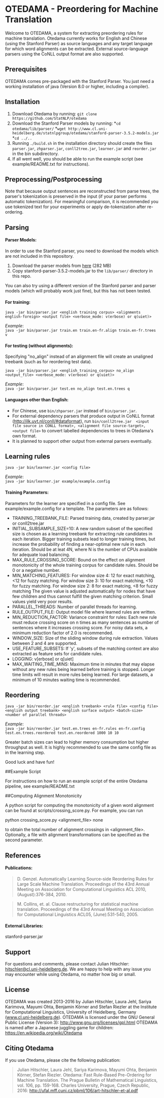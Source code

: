# OTEDAMA - Preordering for Machine Translation

Welcome to OTEDAMA, a system for extracting preordering rules for machine translation. Otedama currently works for English and Chinese (using the Stanford Parser) as source languages and any target language for which word alignments can be extracted. External source-language parsers using the CoNLL output format are also supported. 

## Prerequisites 

OTEDAMA comes pre-packaged with the Stanford Parser. You just need a working installation of java (Version 8.0 or higher, including a compiler).

## Installation

1. Download Otedama by running:
 `git clone https://github.com/StatNLP/otedama`
2. Download the Stanford Parser models by running:
 *`cd otedama/lib/parser/`
 *`wget http://www.cl.uni-heidelberg.de/statnlpgroup/otedama/stanford-parser-3.5.2-models.jar`
 *`cd ../..`
3. Running
 `./build.sh`
 in the installation directory should create the files `parser.jar`, `zhparser.jar`, `conll2tree.jar`, `learner.jar` and `reorder.jar` in the bin subdirectory.
4. If all went well, you should be able to run the example script (see example/README.txt for instructions).

## Preprocessing/Postprocessing

Note that because output sentences are reconstructed from parse trees, the parser's tokenization is preserved in the input (if your parser performs automatic tokenization). For meaningful comparison, it is recommended you use tokenized text for your experiments or apply de-tokenization after re-ordering.

## Parsing

#### Parser Models:  
In order to use the Stanford parser, you need to download the models which are not included in this repository. 

1. Download the parser models from [here](http://www.cl.uni-heidelberg.de/statnlpgroup/otedama/stanford-parser-3.5.2-models.jar) (282 MB)
2. Copy stanford-parser-3.5.2-models.jar to the `lib/parser/` directory in this repo. 

You can also try using a different version of the Stanford parser and parser models (which will probably work just fine), but this has not been tested.

#### For training:

````
java -jar bin/parser.jar <english training corpus> <alignments english-foreign> <output file> <verbose_mode: v(erbose) or q(uiet)>
````

_Example_:  
`java -jar bin/parser.jar train.en train.en-fr.align train.en-fr.trees v` 
 
#### For testing (without alignments):  

Specifying "no_align" instead of an alignment file will create an unaligned treebank (such as for reordering test data).  
````
java -jar bin/parser.jar <english_training_corpus> no_align <output_file> <verbose_mode: v(erbose) or q(uiet)>
````
_Example_:  
`java -jar bin/parser.jar test.en no_align test.en.trees q`

#### Languages other than English:

* For Chinese, use `bin/zhparser.jar` instead of `bin/parser.jar`.
* For external dependency parsers that produce output in CoNLL format (http://ilk.uvt.nl/conll/#dataformat),  run `bin/conll2tree.jar  <input file source in CONLL format>, <alignment file source-target>, <output file>` to convert labelled dependencies to trees in Otedama's own format.   
* It is planned to support other output from external parsers eventually.  


## Learning rules

````
java -jar bin/learner.jar <config file> 

````
_Example_:  
`java -jar bin/learner.jar example/example.config`

#### Training Parameters:

Parameters for the learner are specified in a config file. See example/example.config for a template. The parameters are as follows: 

* TRAINING_TREEBANK_FILE: Parsed training data, created by parser.jar or conll2tree.jar
* INITIAL_SUBSAMPLE_SIZE=10: A new random subset of the specified size is chosen as a learning treebank for extracting rule candidates in each iteration. Bigger training subsets lead to longer training times, but increase the probability of finding a near-optimal new rule in each iteration. Should be at leat 4N, where N is the number of CPUs available for adequate load balancing. 
* MAX_RULE_CROSSING_SCORE: Bound on the effect on alignment monotonicity of the whole training corpus for candidate rules. Should be 0 or a negative number.
* MIN_MATCHING_FEATURES: For window size 4: 12 for exact matching, <12 for fuzzy matching. For window size 3: 10 for exact matching, <10 for fuzzy matching. For window size 2: 8 for exact matcing, <8 for fuzzy matching  The given value is adjusted automatically for nodes that have few children and thus cannot fulfill the given matching criterion. Small values yield very poor results.
* PARALLEL_THREADS: Number of parallel threads for learning.
* RULE_OUTPUT_FILE: Output model file where learned rules are written.
* MIN_REDUCTION_FACTOR: Variance constraint for rules: Each new rule must reduce crossing score on n times as many sentences as number of sentences where it increases crossing score. For noisy data sets, a minimum reduction factor of 2.0 is recommended.
* WINDOW_SIZE: Size of the sliding window during rule extraction. Values between 2 and 4 are supported.
* USE_FEATURE_SUBSETS: If 'y', subsets of the matching context are also extracted as feature sets for candidate rules. 
* LOGGING: v[erbose] or q[uiet]
* MAX_WAITING_TIME_MINS: Maximum time in minutes that may elapse without any new rules being learned before training is stopped. Longer time limits will result in more rules being learned. For large datasets, a minimum of 10 minutes waiting time is recommended.

## Reordering

````
java -jar bin/reorder.jar <english treebank> <rule file> <config file> <english output treebank> <english surface output> <batch-size> <number of parallel threads>
````

_Example_:  
`java -jar bin/reorder.jar test.en.trees en-fr.rules en-fr.config test.en.trees.reordered test.en.reordered 1000 10 10`

Greater batch sizes can lead to higher memory consumption but higher throughput as well. It is highly recommended to use the same config file as in the learning step. 

Good luck and have fun!

##Example Script

For instructions on how to run an example script of the entire Otedama pipeline, see example/README.txt

##Computing Alignment Monotonicity

A python script for computing the monotonicity of a given word alignment can be found at scripts/crossing_score.py. For example, you can run

python crossing_score.py <alignment_file> none

to obtain the total number of alignment crossings in <alignment_file>. Optionally, a file with alignment transformations can be specified as the second parameter.

## References

#### Publications:

> D. Genzel. Automatically Learning Source-side Reordering Rules for Large Scale Machine Translation. Proceedings of the 43rd Annual Meeting on Association for Computational Linguistics ACL 2010, (August):376-384, 2010.

> M. Collins, et. al. Clause restructuring for statistical machine translation. Proceedings of the 43rd Annual Meeting on Association for Computational Linguistics ACL05, (June):531-540, 2005.

#### External Libraries:

stanford-parser.jar

## Support

For questions and comments, please contact Julian Hitschler: hitschler@cl.uni-heidelberg.de. We are happy to help with any issue you may encounter while using Otedama, no matter how big or small.

## License

OTEDAMA was created 2013-2016 by Julian Hitschler, Laura Jehl, Sariya Karimova, Mayumi Ohta, Benjamin Körner and Stefan Riezler at the Institute for Computational Linguistics, University of Heidelberg, Germany (www.cl.uni-heidelberg.de). 
OTEDAMA is licensed under the GNU General Public License (Version 3): http://www.gnu.org/licenses/gpl.html
OTEDAMA is named after a Japanese juggling game for children: https://en.wikipedia.org/wiki/Otedama

## Citing Otedama

If you use Otedama, please cite the following publication:

> Julian Hitschler, Laura Jehl, Sariya Karimova, Mayumi Ohta, Benjamin Körner, Stefan Riezler. Otedama: Fast Rule-Based Pre-Ordering for Machine Translation.  The Prague Bulletin of Mathematical Linguistics, vol. 106, pp. 159-168. Charles University, Prague, Czech Republic, 2016: http://ufal.mff.cuni.cz/pbml/106/art-hitschler-et-al.pdf